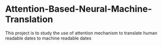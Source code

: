 # Attention-Based-Neural-Machine-Translation
This project is to study the use of attention mechanism to translate human readable dates to machine readable dates
